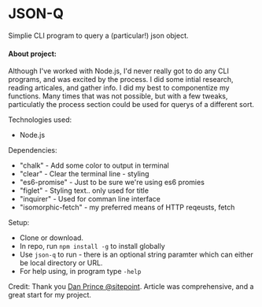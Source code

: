 #  JSON-Q
Simplie CLI program to query a (particular!) json object.

#### About project:
Although I've worked with Node.js, I'd never really got to do any CLI programs, and was excited by the process.  I did some intial research, reading articales, and gather info.  I did my best to componentize my functions.  Many times that was not possible, but with a few tweaks, particulatly the process section could be used for querys of a different sort.



Technologies used:
- Node.js

Dependencies:
- "chalk" - Add some color to output in terminal
- "clear" - Clear the terminal line - styling
- "es6-promise" - Just to be sure we're using es6 promies
- "figlet" - Styling text.. only used for title
- "inquirer" - Used for comman line interface
- "isomorphic-fetch" - my preferred means of HTTP reqeusts, fetch

Setup:
-  Clone or download.
-  In repo, run `npm install -g` to install globally
- Use `json-q` to run - there is an optional string paramter which can either be local directory or URL.
- For help using, in program type `-help`



Credit:
Thank you [Dan Prince @sitepoint](https://www.sitepoint.com/javascript-command-line-interface-cli-node-js/).  Article was comprehensive, and a great start for my project.
